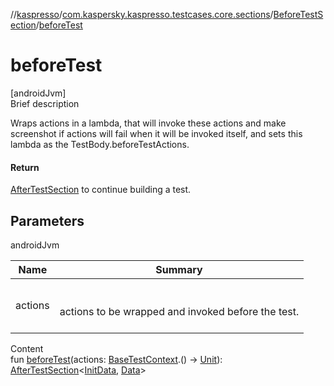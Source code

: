 //[kaspresso](../../index.md)/[com.kaspersky.kaspresso.testcases.core.sections](../index.md)/[BeforeTestSection](index.md)/[beforeTest](before-test.md)



# beforeTest  
[androidJvm]  
Brief description  


Wraps actions in a lambda, that will invoke these actions and make screenshot if actions will fail when it will be invoked itself, and sets this lambda as the TestBody.beforeTestActions.



#### Return  


[AfterTestSection](../-after-test-section/index.md) to continue building a test.



## Parameters  
  
androidJvm  
  
|  Name|  Summary| 
|---|---|
| actions| <br><br>actions to be wrapped and invoked before the test.<br><br>
  
  
Content  
fun [beforeTest](before-test.md)(actions: [BaseTestContext](../../com.kaspersky.kaspresso.testcases.core.testcontext/-base-test-context/index.md).() -> [Unit](https://kotlinlang.org/api/latest/jvm/stdlib/kotlin/-unit/index.html)): [AfterTestSection](../-after-test-section/index.md)<[InitData](index.md), [Data](index.md)>  



